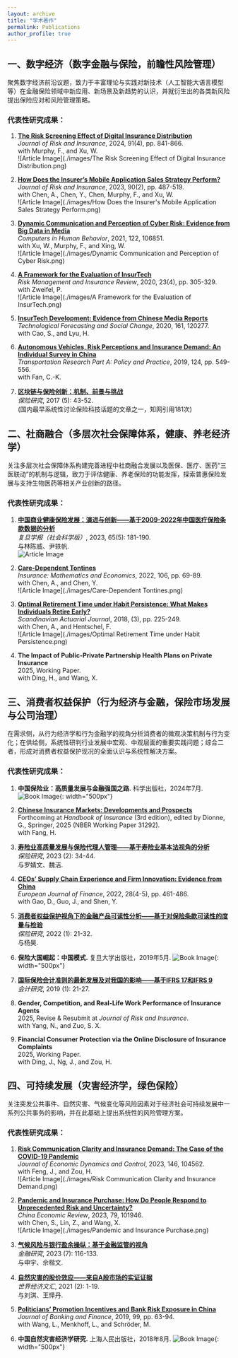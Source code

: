 ```yaml
---
layout: archive
title: "学术著作"
permalink: Publications
author_profile: true
---
```



## 一、数字经济（数字金融与保险，前瞻性风险管理）

聚焦数字经济前沿议题，致力于丰富理论与实践对新技术（人工智能大语言模型等）在金融保险领域中新应用、新场景及新趋势的认识，并就衍生出的各类新风险提出保险应对和风险管理策略。

### 代表性研究成果：
1. [**The Risk Screening Effect of Digital Insurance Distribution**](https://doi.org/10.1111/jori.12496)  
   *Journal of Risk and Insurance*, 2024, 91(4), pp. 841-866.  
   with Murphy, F., and Xu, W.  
   ![Article Image](./images/The Risk Screening Effect of Digital Insurance Distribution.png)

2. [**How Does the Insurer’s Mobile Application Sales Strategy Perform?**](https://papers.ssrn.com/sol3/Delivery.cfm?abstractid=3985977)  
   *Journal of Risk and Insurance*, 2023, 90(2), pp. 487-519.  
   with Chen, A., Chen, Y., Chen, Murphy, F., and Xu, W.  
   ![Article Image](./images/How Does the Insurer's Mobile Application Sales Strategy Perform.png)

3. [**Dynamic Communication and Perception of Cyber Risk: Evidence from Big Data in Media**](https://doi.org/10.1016/j.chb.2021.106851)  
   *Computers in Human Behavior*, 2021, 122, 106851.  
   with Xu, W., Murphy, F., and Xing, W.  
   ![Article Image](./images/Dynamic Communication and Perception of Cyber Risk.png)

4. [**A Framework for the Evaluation of InsurTech**](https://doi.org/10.1111/rmir.12161)  
   *Risk Management and Insurance Review*, 2020, 23(4), pp. 305-329.  
   with Zweifel, P.  
   ![Article Image](./images/A Framework for the Evaluation of InsurTech.png)

5. [**InsurTech Development: Evidence from Chinese Media Reports**](https://doi.org/10.1016/j.techfore.2020.120277)  
   *Technological Forecasting and Social Change*, 2020, 161, 120277.  
   with Cao, S., and Lyu, H.  


6. [**Autonomous Vehicles, Risk Perceptions and Insurance Demand: An Individual Survey in China**](https://doi.org/10.1016/j.tra.2018.04.009)  
   *Transportation Research Part A: Policy and Practice*, 2019, 124, pp. 549-556.  
   with Fan, C.-K.  


7. [**区块链与保险创新：机制、前景与挑战**](http://vip.isc-org.top/%E6%96%87%E6%A1%A3/%E6%9C%9F%E5%88%8A%E8%91%97%E4%BD%9C/%E4%BF%9D%E9%99%A9%E7%A0%94%E7%A9%B62017/%E7%AC%AC5%E6%9C%9F/120170504-%E3%80%8A%E5%8C%BA%E5%9D%97%E9%93%BE%E4%B8%8E%E4%BF%9D%E9%99%A9%E5%88%9B%E6%96%B0%EF%BC%9A%E6%9C%BA%E5%88%B6%E3%80%81%E5%89%8D%E6%99%AF%E4%B8%8E%E6%8C%91%E6%88%98%E3%80%8B(%E8%AE%B8%E9%97%B2)%EF%BC%88P43-52%EF%BC%89.pdf?auth_key=1720865232837-0-0-563cfe93bf6f1772dc12b850d4c22b74)  
   *保险研究*, 2017 (5): 43-52.  
   (国内最早系统性讨论保险科技话题的文章之一，知网引用181次)  


## 二、社商融合（多层次社会保障体系，健康、养老经济学）

关注多层次社会保障体系构建完善进程中社商融合发展以及医保、医疗、医药“三医联动”的机制与逻辑，致力于评估健康、养老保险的功能发挥，探索普惠保险发展与支持生物医药等相关产业创新的路径。

### 代表性研究成果：
1. [**中国商业健康保险发展：演进与创新——基于2009-2022年中国医疗保险条款数据的分析**](https://d.wanfangdata.com.cn/periodical/ChlQZXJpb2RpY2FsQ0hJTmV3UzIwMjMwODMxEhNmZHhiLXNoa3hiMjAyMzA1MDE5GggzeTdvMzZtNw==)  
   *复旦学报（社会科学版）*, 2023, 65(5): 181-190.  
   与林陈威、尹轶帆.  
   ![Article Image](./images/中国商业健康保险发展：演进与创新.png)

2. [**Care-Dependent Tontines**](https://doi.org/10.1016/j.insmatheco.2022.05.002)  
   *Insurance: Mathematics and Economics*, 2022, 106, pp. 69-89.  
   with Chen, A., and Chen, Y.  
   ![Article Image](./images/Care-Dependent Tontines.png)

3. [**Optimal Retirement Time under Habit Persistence: What Makes Individuals Retire Early?**](https://doi.org/10.1080/03461238.2017.1339634)  
   *Scandinavian Actuarial Journal*, 2018, (3), pp. 225-249.  
   with Chen, A., and Hentschel, F.  
   ![Article Image](./images/Optimal Retirement Time under Habit Persistence.png)

4. **The Impact of Public-Private Partnership Health Plans on Private Insurance**  
   2025, Working Paper.  
   with Ding, H., and Wang, X.
   

## 三、消费者权益保护（行为经济与金融，保险市场发展与公司治理）

在需求侧，从行为经济学和行为金融学的视角分析消费者的微观决策机制与行为变化；在供给侧，系统性研判行业发展中宏观、中观层面的重要实践问题；综合二者，形成对消费者权益保护现况的全面认识与系统性解决方案。

### 代表性研究成果：
1. **中国保险业：高质量发展与金融强国之路.**  科学出版社，2024年7月.
   ![Book Image](./images/中国保险业：高质量发展与金融强国之路.png){: width="500px"}

2. [**Chinese Insurance Markets: Developments and Prospects**](https://doi.org/10.3386/w31292)  
   Forthcoming at *Handbook of Insurance* (3rd edition), edited by Dionne, G., Springer, 2025 (NBER Working Paper 31292).  
   with Fang, H.  

3. [**寿险业高质量发展与保险代理人管理——基于寿险业基本法视角的分析**](http://59.75.36.213/KCMS/detail/detail.aspx?filename=BXYJ202302003&dbcode=CJFQ&dbname=CJFD2023)  
   *保险研究*, 2023 (2): 34-44.  
   与罗婧文、魏洁.  

4. [**CEOs’ Supply Chain Experience and Firm Innovation: Evidence from China**](https://doi.org/10.1080/1351847X.2020.1856164)  
   *European Journal of Finance*, 2022, 28(4-5), pp. 461-486.  
   with Gao, D., Guo, J., and Shen, Y.  

5. [**消费者权益保护视角下的金融产品可读性分析——基于对保险条款可读性的度量与检验**](https://chn.oversea.cnki.net/kcms/detail/detail.aspx?filename=BXYJ202201002&dbcode=CJFQ&dbname=CJFDLAST2022&uniplatform=NZKPT)  
   *保险研究*, 2022 (1): 21-32.  
   与杨昊.  

6. **保险大国崛起：中国模式.**  复旦大学出版社，2019年5月.
   ![Book Image](./images/保险大国崛起：中国模式.png){: width="500px"}

7. [**国际保险会计准则的最新发展及对我国的影响——基于IFRS 17和IFRS 9**](https://www.cnki.net/KCMS/detail/detail.aspx?dbcode=CJFD&dbname=CJFDLAST2019&filename=KJYJ201901004&uniplatform=OVERSEA&v=sFD8SYfSaVBbRa2uquSa8F79xb6BQpi9PwlFmeRtvQX3qS3KHlORtuIc3UZ1DkBS)  
   *会计研究*, 2019 (1): 21-27.  


8. **Gender, Competition, and Real-Life Work Performance of Insurance Agents**  
   2025, Revise & Resubmit at *Journal of Risk and Insurance*.  
   with Yang, N., and Zuo, S. X.


9. **Financial Consumer Protection via the Online Disclosure of Insurance Complaints**  
   2025, Working Paper.  
   with Ding, J., Ng, J., and Zou, H.

## 四、可持续发展（灾害经济学，绿色保险）

关注突发公共事件、自然灾害、气候变化等风险因素对于经济社会可持续发展中一系列公共事务的影响，并在此基础上提出系统性的风险管理方案。

### 代表性研究成果：
1. [**Risk Communication Clarity and Insurance Demand: The Case of the COVID-19 Pandemic**](https://doi.org/10.1016/j.jedc.2022.104562)  
   *Journal of Economic Dynamics and Control*, 2023, 146, 104562.  
   with Feng, J., and Zou, H.  
   ![Article Image](./images/Risk Communication Clarity and Insurance Demand.png)

2. [**Pandemic and Insurance Purchase: How Do People Respond to Unprecedented Risk and Uncertainty?**](https://doi.org/10.1016/j.chieco.2023.101946)  
   *China Economic Review*, 2023, 79, 101946.  
   with Chen, S., Lin, Z., and Wang, X.  
   ![Article Image](./images/Pandemic and Insurance Purchase.png)

3. [**气候风险与银行盈余操纵：基于金融监管的视角**](http://www.jryj.org.cn/CN/abstract/abstract1206.shtml)  
   *金融研究*, 2023 (7): 116-133.  
   与申宇、佘楷文.  

4. [**自然灾害的股价效应——来自A股市场的实证证据**](https://d.wanfangdata.com.cn/periodical/sjjjwh202102001)  
   *世界经济文汇*, 2021 (2): 1-19.  
   与刘淇、王怿丹.  

5. [**Politicians’ Promotion Incentives and Bank Risk Exposure in China**](https://doi.org/10.1016/j.jbankfin.2018.11.013)  
   *Journal of Banking and Finance*, 2019, 99, pp. 63-94.  
   with Wang, L., Menkhoff, L., and Schröder, M.  

6. **中国自然灾害经济学研究.**  上海人民出版社，2018年8月.
   ![Book Image](./images/中国自然灾害经济学研究.png){: width="500px"}

